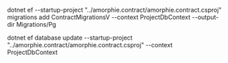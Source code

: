

 dotnet ef --startup-project "../amorphie.contract/amorphie.contract.csproj" migrations add ContractMigrationsV --context ProjectDbContext --output-dir Migrations/Pg

 
dotnet ef database update --startup-project "../amorphie.contract/amorphie.contract.csproj"  --context ProjectDbContext

 